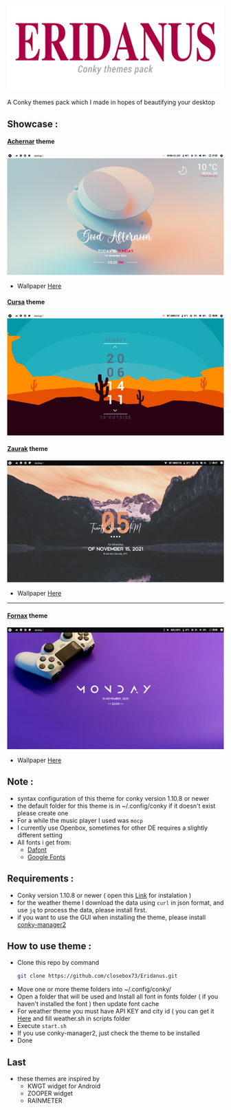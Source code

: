 ![greetings](/Asset/Eridanus.png)

A Conky themes pack which I made in hopes of beautifying your desktop 

## Showcase :

#### [Achernar](/Achernar) theme

![](/Achernar/preview.png)
- Wallpaper [Here](https://unsplash.com/photos/LpbyDENbQQg)
#### [Cursa](/Cursa) theme

![](/Cursa/preview.png)
#### [Zaurak](/Zaurak) theme

![](/Zaurak/preview.png)
- Wallpaper [Here](https://unsplash.com/photos/Rpz-455NaQw)
------------------------------------------------------------------------
#### [Fornax](/Fornax) theme

![](/Fornax/preview.png)
- Wallpaper [Here](https://unsplash.com/photos/9AmKnNZw3GA)

## Note :
- syntax configuration of this theme for conky version 1.10.8 or newer
- the default folder for this theme is in ~/.config/conky if it doesn't exist please create one
- For a while the music player I used was `mocp`
- I currently use Openbox, sometimes for other DE requires a slightly different setting
- All fonts i get from:
	 - [Dafont](https://www.dafont.com)
	 - [Google Fonts](https://fonts.google.com) 

## Requirements :
- Conky version 1.10.8 or newer ( open this  [Link](https://github.com/brndnmtthws/conky) for instalation )
- for the weather theme I download the data using `curl` in json format, and use `jq` to process the data, please install first.
- if you want to use the GUI when installing the theme, please install [conky-manager2](https://github.com/zcot/conky-manager2)

## How to use theme :
- Clone this repo by command
  ```bash
  git clone https://github.com/closebox73/Eridanus.git
  ```
- Move one or more theme folders into ~/.config/conky/
- Open a folder that will be used and Install all font in fonts folder ( if you haven't installed the font ) then update font cache
- For weather theme you must have API KEY and city id ( you can get it [Here](https://openweathermap.org) and fill weather.sh in scripts folder
- Execute `start.sh`
- If you use conky-manager2, just check the theme to be installed
- Done

## Last
- these themes are inspired by
	- KWGT widget for Android
	- ZOOPER widget
	- RAINMETER 
